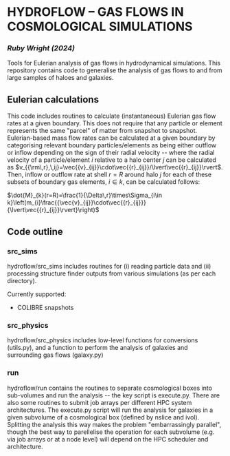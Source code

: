 # HYDROFLOW – GAS FLOWS IN COSMOLOGICAL SIMULATIONS
### *Ruby Wright (2024)*

Tools for Eulerian analysis of gas flows in hydrodynamical simulations. This repository contains code to generalise the analysis of gas flows to and from large samples of haloes and galaxies. 

## Eulerian calculations
This code includes routines to calculate (instantaneous) Eulerian gas flow rates at a given boundary. This does not require that any particle or element represents the same "parcel" of matter from snapshot to snapshot. Eulerian-based mass flow rates can be calculated at a given boundary by categorising relevant boundary particles/elements as being either outflow or inflow depending on the sign of their radial velocity -- where the radial velocity of a particle/element $i$ relative to a halo center $j$ can be calculated as $`v_{{\rm\,r},\,ij}=\vec{{v}_{ij}}\cdot\vec{{r}_{ij}}/\lvert\vec{{r}_{ij}}\rvert`$. Then, inflow or outflow rate at shell $r=R$ around halo $j$ for each of these subsets of boundary gas elements, $i\in k$, can be calculated follows:

$`\dot{M}_{k}(r=R)=\frac{1}{\Delta\,r}\times\Sigma_{i\in k}\left(m_{i}\frac{{\vec{v}_{ij}}\cdot\vec{{r}_{ij}}}{\lvert\vec{{r}_{ij}}\rvert}\right)`$

## Code outline

### src_sims
hydroflow/src_sims includes routines for (i) reading particle data and (ii) processing structure finder outputs from various simulations (as per each directory).

Currently supported: 
* COLIBRE snapshots

### src_physics
hydroflow/src_physics includes low-level functions for conversions (utils.py), and a function to perform the analysis of galaxies and surrounding gas flows (galaxy.py)

### run
hydroflow/run contains the routines to separate cosmological boxes into sub-volumes and run the analysis -- the key script is execute.py. There are also some routines to submit job arrays per different HPC system architectures. The execute.py script will run the analysis for galaxies in a given subvolume of a cosmological box (defined by nslice and ivol). Splitting the analysis this way makes the problem "embarrassingly parallel", though the best way to parellelise the operation for each subvolume (e.g. via job arrays or at a node level) will depend on the HPC scheduler and architecture. 


